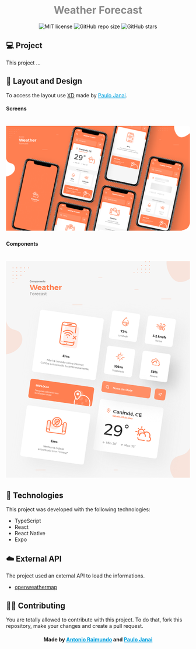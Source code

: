 <!-- # ![Home image](.images/home.png) -->

>

<h1 style="color: #888" align="center">
    Weather Forecast
</h1>
<p align="center">
  <img alt="MIT license" src="https://img.shields.io/github/license/antoniorrm/app-weather-forecast">
  <img alt="GitHub repo size" src="https://img.shields.io/github/repo-size/antoniorrm/app-weather-forecast">
  <img alt="GitHub stars" src="https://img.shields.io/github/stars/antoniorrm/app-weather-forecast">
</p>

>

## 💻 Project

This project ...

>

## 🔖 Layout and Design

To access the layout use [XD](https://xd.adobe.com/view/eadd0e9a-7d6d-4ea3-77c9-df3327e89be6-9cec/) made by <a href="https://www.linkedin.com/in/paulojanai/" style="color: #00a0df" target="_blank">Paulo Janai</a>.

#### Screens

# ![Home image](.images/home.png)

#### Components

# ![Home image](.images/capa.png)

>

## 🚀 Technologies

This project was developed with the following technologies:

- TypeScript
- React
- React Native
- Expo

>

## ☁️ External API

The project used an external API to load the informations.

- [openweathermap](https://openweathermap.org/api)

>

## 👊🏼 Contributing

You are totally allowed to contribute with this project. To do that, fork this repository, make your changes and create a pull request.

> >

<h4 align="center">
    Made by <a href="https://www.linkedin.com/in/antoniorrm/" style="color: #00a0df" target="_blank">Antonio Raimundo</a> and <a href="https://www.linkedin.com/in/paulojanai/" style="color: #00a0df" target="_blank">Paulo Janai</a>
</h4>
